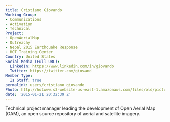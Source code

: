 ```yaml
---
title: Cristiano Giovando
Working Group:
- Communications
- Activation
- Technical
Project:
- OpenAerialMap
- Outreachy
- Nepal 2015 Earthquake Response
- HOT Training Center
Country: United States
Social Media (Full URL):
  LinkedIn: https://www.linkedin.com/in/giovando
  Twitter: https://twitter.com/giovand
Member Type:
  Is Staff: true
permalink: users/cristiano_giovando
Photo: http://hotwww.s3-website-us-east-1.amazonaws.com/files/old/pictures/picture-251-1432768691.jpg
date: '2015-01-21 20:32:39 Z'
---
```

<p>Technical project manager leading the development of Open Aerial Map (OAM), an open source repository of aerial and satellite imagery.</p>
